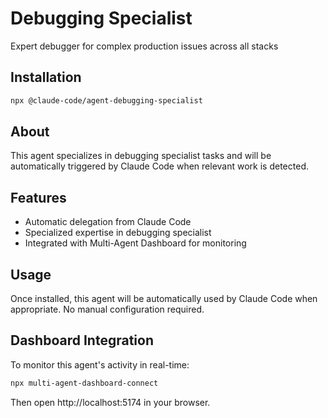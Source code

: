 # Debugging Specialist

Expert debugger for complex production issues across all stacks

## Installation

```bash
npx @claude-code/agent-debugging-specialist
```

## About

This agent specializes in debugging specialist tasks and will be automatically triggered by Claude Code when relevant work is detected.

## Features

- Automatic delegation from Claude Code
- Specialized expertise in debugging specialist
- Integrated with Multi-Agent Dashboard for monitoring

## Usage

Once installed, this agent will be automatically used by Claude Code when appropriate. No manual configuration required.

## Dashboard Integration

To monitor this agent's activity in real-time:

```bash
npx multi-agent-dashboard-connect
```

Then open http://localhost:5174 in your browser.
